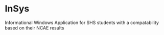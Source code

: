 # InSys
Informational Windows Application for SHS students with a compatability based on their NCAE results
